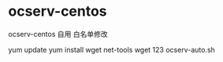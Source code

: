 # ocserv-centos
ocserv-centos 自用
白名单修改

yum update
yum install wget net-tools
wget 123 ocserv-auto.sh
